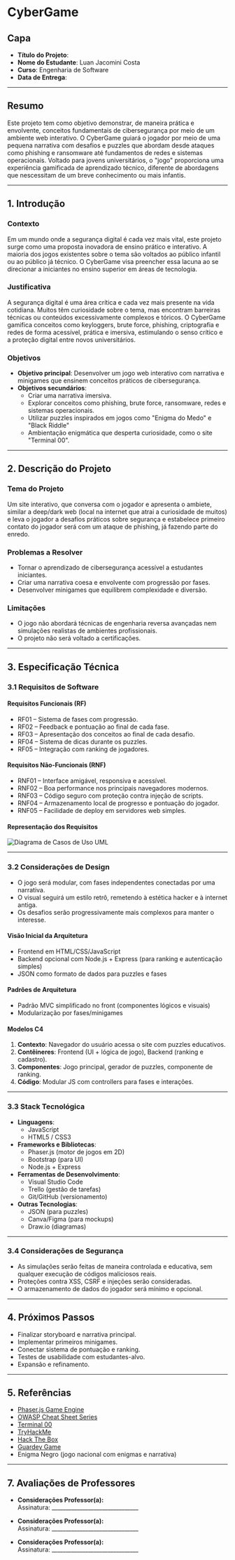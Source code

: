 # CyberGame

## Capa

- **Título do Projeto**:   
- **Nome do Estudante**: Luan Jacomini Costa  
- **Curso**: Engenharia de Software  
- **Data de Entrega**: 

---

## Resumo

Este projeto tem como objetivo demonstrar, de maneira prática e envolvente, conceitos fundamentais de cibersegurança por meio de um ambiente web interativo. O CyberGame guiará o jogador por meio de uma pequena narrativa com desafios e puzzles que abordam desde ataques como phishing e ransomware até fundamentos de redes e sistemas operacionais. Voltado para jovens universitários, o "jogo" proporciona uma experiência gamificada de aprendizado técnico, diferente de abordagens que nescessitam de um breve conhecimento ou mais infantis.

---

## 1. Introdução

### Contexto

Em um mundo onde a segurança digital é cada vez mais vital, este projeto surge como uma proposta inovadora de ensino prático e interativo. A maioria dos jogos existentes sobre o tema são voltados ao público infantil ou ao público já técnico. O CyberGame visa preencher essa lacuna ao se direcionar a iniciantes no ensino superior em áreas de tecnologia.

### Justificativa

A segurança digital é uma área crítica e cada vez mais presente na vida cotidiana. Muitos têm curiosidade sobre o tema, mas encontram barreiras técnicas ou conteúdos excessivamente complexos e tóricos. O CyberGame gamifica conceitos como keyloggers, brute force, phishing, criptografia e redes de forma acessível, prática e imersiva, estimulando o senso crítico e a proteção digital entre novos universitários.

### Objetivos

- **Objetivo principal**: Desenvolver um jogo web interativo com narrativa e minigames que ensinem conceitos práticos de cibersegurança.
- **Objetivos secundários**:
  - Criar uma narrativa imersiva.
  - Explorar conceitos como phishing, brute force, ransomware, redes e sistemas operacionais.
  - Utilizar puzzles inspirados em jogos como "Enigma do Medo" e "Black Riddle"
  - Ambientação enigmática que desperta curiosidade, como o site "Terminal 00".

---

## 2. Descrição do Projeto

### Tema do Projeto

Um site interativo, que conversa com o jogador e apresenta o ambiete, similar a deep/dark web (local na internet que atrai a curiosidade de muitos) e leva o jogador a desafios práticos sobre segurança e estabelece primeiro contato do jogador será com um ataque de phishing, já fazendo parte do enredo.

### Problemas a Resolver

- Tornar o aprendizado de cibersegurança acessível a estudantes iniciantes.
- Criar uma narrativa coesa e envolvente com progressão por fases.
- Desenvolver minigames que equilibrem complexidade e diversão.

### Limitações

- O jogo não abordará técnicas de engenharia reversa avançadas nem simulações realistas de ambientes profissionais.
- O projeto não será voltado a certificações.

---

## 3. Especificação Técnica

### 3.1 Requisitos de Software

#### Requisitos Funcionais (RF)

- RF01 – Sistema de fases com progressão.
- RF02 – Feedback e pontuação ao final de cada fase.
- RF03 – Apresentação dos conceitos ao final de cada desafio.
- RF04 – Sistema de dicas durante os puzzles.
- RF05 – Integração com ranking de jogadores.

#### Requisitos Não-Funcionais (RNF)

- RNF01 – Interface amigável, responsiva e acessível.
- RNF02 – Boa performance nos principais navegadores modernos.
- RNF03 – Código seguro com proteção contra injeção de scripts.
- RNF04 – Armazenamento local de progresso e pontuação do jogador.
- RNF05 – Facilidade de deploy em servidores web simples.

#### Representação dos Requisitos

![Diagrama de Casos de Uso UML](diagrama-casos-de-uso.png) <!-- Substitua pelo seu arquivo de imagem UML -->

---

### 3.2 Considerações de Design

- O jogo será modular, com fases independentes conectadas por uma narrativa.
- O visual seguirá um estilo retrô, remetendo à estética hacker e à internet antiga.
- Os desafios serão progressivamente mais complexos para manter o interesse.

#### Visão Inicial da Arquitetura

- Frontend em HTML/CSS/JavaScript
- Backend opcional com Node.js + Express (para ranking e autenticação simples)
- JSON como formato de dados para puzzles e fases

#### Padrões de Arquitetura

- Padrão MVC simplificado no front (componentes lógicos e visuais)
- Modularização por fases/minigames

#### Modelos C4

1. **Contexto**: Navegador do usuário acessa o site com puzzles educativos.
2. **Contêineres**: Frontend (UI + lógica de jogo), Backend (ranking e cadastro).
3. **Componentes**: Jogo principal, gerador de puzzles, componente de ranking.
4. **Código**: Modular JS com controllers para fases e interações.

---

### 3.3 Stack Tecnológica

- **Linguagens**:
  - JavaScript
  - HTML5 / CSS3
- **Frameworks e Bibliotecas**:
  - Phaser.js (motor de jogos em 2D)
  - Bootstrap (para UI)
  - Node.js + Express
- **Ferramentas de Desenvolvimento**:
  - Visual Studio Code
  - Trello (gestão de tarefas)
  - Git/GitHub (versionamento)
- **Outras Tecnologias**:
  - JSON (para puzzles)
  - Canva/Figma (para mockups)
  - Draw.io (diagramas)

---

### 3.4 Considerações de Segurança

- As simulações serão feitas de maneira controlada e educativa, sem qualquer execução de códigos maliciosos reais.
- Proteções contra XSS, CSRF e injeções serão consideradas.
- O armazenamento de dados do jogador será mínimo e opcional.

---

## 4. Próximos Passos

- Finalizar storyboard e narrativa principal.
- Implementar primeiros minigames.
- Conectar sistema de pontuação e ranking.
- Testes de usabilidade com estudantes-alvo.
- Expansão e refinamento.

---

## 5. Referências

- [Phaser.js Game Engine](https://phaser.io/)
- [OWASP Cheat Sheet Series](https://cheatsheetseries.owasp.org/)
- [Terminal 00](https://angusnicneven.com/)
- [TryHackMe](https://tryhackme.com/)
- [Hack The Box](https://www.hackthebox.com/)
- [Guardey Game](https://guardey.io/)
- Enigma Negro (jogo nacional com enigmas e narrativa)

---



## 7. Avaliações de Professores

- **Considerações Professor(a):**  
  Assinatura: _______________________________

- **Considerações Professor(a):**  
  Assinatura: _______________________________

- **Considerações Professor(a):**  
  Assinatura: _______________________________
